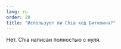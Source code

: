 ```yaml
---
lang: ru
order: 20
title: "Использует ли Chia код Биткоина?"
---
```


Нет. Chia написан полностью с нуля.
